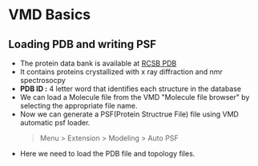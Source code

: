 # VMD Basics

## Loading PDB and writing PSF

- The protein data bank is available at [RCSB PDB](https://rcsb.org)
- It contains proteins crystallized with x ray diffraction and nmr spectrosocpy
- **PDB ID :** 4 letter word that identifies each structure in the database
- We can load a Molecule file from the VMD "Molecule file browser" by selecting the appropriate file name.
- Now we can generate a PSF(Protein Structrue File) file using VMD automatic psf loader.
  > Menu > Extension > Modeling > Auto PSF
- Here we need to load the PDB file and topology files. 
